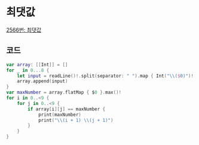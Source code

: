 # 최댓값

[2566번: 최댓값](https://www.acmicpc.net/problem/2566)

## 코드

```swift
var array: [[Int]] = []
for _ in 0...8 {
    let input = readLine()!.split(separator: " ").map { Int("\\($0)")! }
    array.append(input)
}
var maxNumber = array.flatMap { $0 }.max()!
for i in 0..<9 {
    for j in 0..<9 {
        if array[i][j] == maxNumber {
            print(maxNumber)
            print("\\(i + 1) \\(j + 1)")
        }
    }
}
```